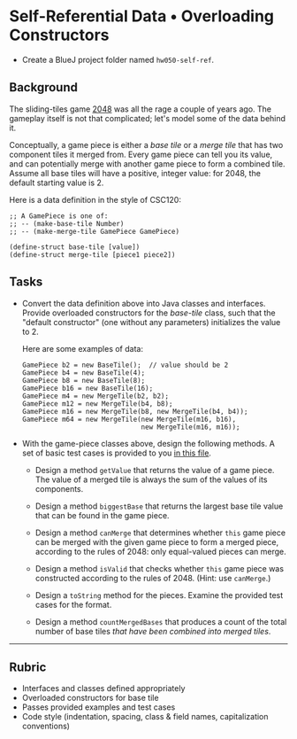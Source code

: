 # Self-Referential Data • Overloading Constructors

- Create a BlueJ project folder named `hw050-self-ref`.

## Background

The sliding-tiles game [2048](https://gabrielecirulli.github.io/2048/) was all the rage a couple of years ago. The gameplay itself is not that complicated; let's model some of the data behind it.

Conceptually, a game piece is either a *base tile* or a *merge tile* that has two component tiles it merged from. Every game piece can tell you its value, and can potentially merge with another game piece to form a combined tile. Assume all base tiles will have a positive, integer value: for 2048, the default starting value is 2.

Here is a data definition in the style of CSC120:

    ;; A GamePiece is one of:
    ;; -- (make-base-tile Number)
    ;; -- (make-merge-tile GamePiece GamePiece)
     
    (define-struct base-tile [value])
    (define-struct merge-tile [piece1 piece2])


## Tasks

- Convert the data definition above into Java classes and interfaces. Provide overloaded constructors for the _base-tile_ class, such that the "default constructor" (one without any parameters) initializes the value to 2.

  Here are some examples of data:

      GamePiece b2 = new BaseTile();  // value should be 2
      GamePiece b4 = new BaseTile(4);
      GamePiece b8 = new BaseTile(8);
      GamePiece b16 = new BaseTile(16);
      GamePiece m4 = new MergeTile(b2, b2);
      GamePiece m12 = new MergeTile(b4, b8);
      GamePiece m16 = new MergeTile(b8, new MergeTile(b4, b4));
      GamePiece m64 = new MergeTile(new MergeTile(m16, b16),
                                    new MergeTile(m16, m16));

- With the game-piece classes above, design the following methods. A set of basic test cases is provided to you [in this file](Game2048Tests.java).

  - Design a method `getValue` that returns the value of a game piece. The value of a merged tile is always the sum of the values of its components.
  
  - Design a method `biggestBase` that returns the largest base tile value that can be found in the game piece.

  - Design a method `canMerge` that determines whether `this` game piece can be merged with the given game piece to form a merged piece, according to the rules of 2048: only equal-valued pieces can merge.

  - Design a method `isValid` that checks whether `this` game piece was constructed according to the rules of 2048. (Hint: use `canMerge`.)

  - Design a `toString` method for the pieces. Examine the provided test cases for the format.

  - Design a method `countMergedBases` that produces a count of the total number of base tiles _that have been combined into merged tiles_.
  


---

## Rubric

- Interfaces and classes defined appropriately
- Overloaded constructors for base tile
- Passes provided examples and test cases
- Code style (indentation, spacing, class & field names, capitalization conventions)


